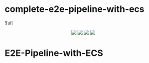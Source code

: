 # complete-e2e-pipeline-with-ecs

![ui]
<p align="center">
  <img src ="https://img.shields.io/badge/GitHub-000000.svg?style&logo=GitHub&logoColor=Black"/>
  <img src ="https://img.shields.io/badge/SonarQube-000000.svg?style&logo=SonarQube&logoColor=Black"/>
  <img src ="https://img.shields.io/badge/GitHub-Actions-033695.svg?style&logo=GitHub&logoColor=Black"/>
  <img src ="https://img.shields.io/badge/Amazon_AWS-000000.svg?style&logo=amazonaws&logoColor=FFA500" size = 40px/>
  
</p>  

# E2E-Pipeline-with-ECS
